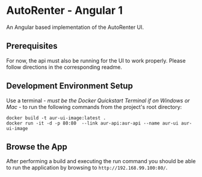# AutoRenter - Angular 1 #

An Angular based implementation of the AutoRenter UI.

## Prerequisites ##

For now, the api must also be running for the UI to work properly. Please follow directions in the corresponding readme.

## Development Environment Setup ##

Use a terminal - *must be the Docker Quickstart Terminal if on Windows or Mac* - to run the following commands from the project's root directory:

```
docker build -t aur-ui-image:latest .
docker run -it -d -p 80:80  --link aur-api:aur-api --name aur-ui aur-ui-image
```

## Browse the App ##

After performing a build and executing the run command you should be able to run the application by browsing to `http://192.168.99.100:80/`.
